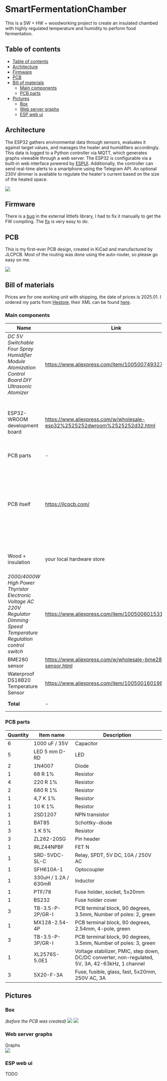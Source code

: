 # SmartFermentationChamber

This is a SW + HW + woodworking project to create an insulated chambed with highly regulated temperature and humidity to perform food fermentation.

## Table of contents
- [Table of contents](#table-of-contents)
- [Architecture](#architecture)
- [Firmware](#firmware)
- [PCB](#pcb)
- [Bill of materials](#bill-of-materials)
  - [Main components](#main-components)
  - [PCB parts](#pcb-parts)
- [Pictures](#pictures)
  - [Box](#box)
  - [Web server graphs](#web-server-graphs)
  - [ESP web ui](#esp-web-ui)


## Architecture

The ESP32 gathers environmental data through sensors, evaluates it against target values, and manages the heater and humidifiers accordingly. This data is logged to a Python controller via MQTT, which generates graphs viewable through a web server. The ESP32 is configurable via a built-in web interface powered by [ESPUI](https://github.com/s00500/ESPUI). Additionally, the controller can send real-time alerts to a smartphone using the Telegram API. An optional 230V dimmer is available to regulate the heater's current based on the size of the heated space.

<picture>
    <source srcset="doc/architecture_dark.png"  media="(prefers-color-scheme: dark)">
    <img src="doc/architecture.png">
</picture>

## Firmware

There is a [bug](https://github.com/lorol/LITTLEFS/pull/56
) in the external littlefs library, I had to fix it manually to get the FW compiling. The [fix](https://github.com/lorol/LITTLEFS/issues/43#issuecomment-1763347319
) is very easy to do.

## PCB

This is my first-ever PCB design, created in KiCad and manufactured by JLCPCB. Most of the routing was done using the auto-router, so please go easy on me.

<img src="doc/board.jpg">

## Bill of materials

Prices are for one working unit with shipping, the date of prices is 2025.01. 
I ordered my parts from [Hestore](http://hestore.hu), their XML can be found [here](doc/hestore_20250102.xml).

### Main components
|Name  |Link|Price |Description         |
|----------|-----|----|----------|
|*DC 5V Switchable Four Spray Humidifier Module Atomization Control Board DIY Ultrasonic Atomizer* | https://www.aliexpress.com/item/1005007493271175.html | 6 euro | Make sure to order one without a button, which powers on right after voltage is present<br><img src="doc/humidifier_modules.png">|
| ESP32-WROOM development board | https://www.aliexpress.com/w/wholesale-esp32%2525252dwroom%2525252d32.html | 6 euro | I used USB-C with ESP32-WROOM-32D chip, but I dont think this really matters | 
| PCB parts | - | 17 euro | *see BOM below* |
| PCB itself | https://jlcpcb.com/ | 22 euro *(for minimum order of 5 boards)* | I am not providing Gerber files, you will have to check the board/modify it if you need something, and just create the ZIP for yourself in KiCad!
| Wood + insulation | your local hardware store | ~20 euro | I don't remember the exact price
| *2000/4000W High Power Thyristor Electronic Voltage AC 220V Regulator Dimming Speed Temperature Regulation control switch* | https://www.aliexpress.com/item/1005006015316145.html | 5 euro | <img src="doc/dimmer.png"> |
| BME280 sensor | https://www.aliexpress.com/w/wholesale-bme280-sensor.html | 4 euro | <img src="doc/bme280.png"> |
| Waterproof DS18B20 Temperature Sensor | https://www.aliexpress.com/item/1005001601986600.html | 4 euro |<img src="doc/dallas_probe.png"> |
| **Total** | - | **~85 euro** | + cables and misc stuff |


### PCB parts

|Quantity  |Item name|Description         |
|----------|---------|--------------------|
|6         |1000 uF / 35V|Capacitor           |
|5         |LED 5 mm D-RD|LED                 |
|2         |1N4007   |Diode               |
|1         |68 R 1%  |Resistor            |
|4         |220 R 1% |Resistor            |
|2         |680 R 1% |Resistor            |
|1         |4,7 K 1% |Resistor            |
|1         |10 K 1%  |Resistor            |
|1         |2SD1207  |NPN transistor      |
|1         |BAT85    |Schottky-diode      |
|3         |1 K 5%   |Resistor            |
|3         |ZL262-20SG|Pin header          |
|1         |IRLZ44NPBF|FET N               |
|1         |SRD-5VDC-SL-C|Relay, SPDT, 5V DC, 10A / 250V AC|
|1         |SFH610A-1|Optocoupler         |
|1         |330uH / 1.2A / 630mR|Inductor            |
|1         |PTF/78   |Fuse holder, socket, 5x20mm|
|1         |BS232    |Fuse holder cover   |
|3         |TB-3.5-P-2P/GR-I|PCB terminal block, 90 degrees, 3.5mm, Number of poles: 2, green|
|1         |MX128-2.54-4P|PCB terminal block, 90 degrees, 2.54mm, 4-pole, green|
|3         |TB-3.5-P-3P/GR-I|PCB terminal block, 90 degrees, 3.5mm, Number of poles: 3, green|
|1         |XL2576S-5.0E1|Voltage stabilizer, PMIC, step down, DC/DC converter, non-regulated, 5V, 3A, 42-63kHz, 1 channel|
|3         |5X20-F-3A|Fuse, fusible, glass, fast, 5x20mm, 250V AC, 3A|


## Pictures

### Box
*(before the PCB was created)*
<img src="doc/box1.png">
<img src="doc/box2.png">

### Web server graphs
Graphs<br><img src="doc/graphs.png">

### ESP web ui
TODO